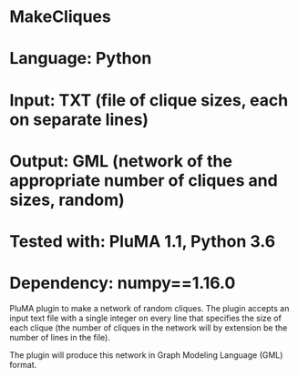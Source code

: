 # MakeCliques
# Language: Python
# Input: TXT (file of clique sizes, each on separate lines)
# Output: GML (network of the appropriate number of cliques and sizes, random)
# Tested with: PluMA 1.1, Python 3.6
# Dependency: numpy==1.16.0

PluMA plugin to make a network of random cliques.  The plugin
accepts an input text file with a single integer on every line that 
specifies the size of each clique (the number of cliques in the network
will by extension be the number of lines in the file).

The plugin will produce this network in Graph Modeling Language (GML) format.
